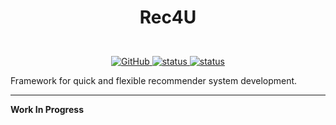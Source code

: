 <h1 align="center">
<p><b>Rec4U</b></p>
</h1>
<p align="center">
<br>
<a href="https://github.com/Industrial-AI-Research-Lab/rec4u/blob/main/LICENSE">
        <img alt="GitHub" src="https://img.shields.io/badge/License-BSD_3--Clause-blue.svg">
</a>
<a href="https://github.com/Industrial-AI-Research-Lab/rec4u/actions/workflows/github-actions.yml">
        <img alt="status" src="https://github.com/Industrial-AI-Research-Lab/rec4u/actions/workflows/github-actions.yml/badge.svg">
</a>
<a href="https://github.com/Industrial-AI-Research-Lab/rec4u/actions/workflows/github-actions-codecov.yml">
        <img alt="status" src="https://github.com/Industrial-AI-Research-Lab/rec4u/actions/workflows/github-actions-codecov.yml/badge.svg">
</a>
<p>
Framework for quick and flexible recommender system development.  

---
<b>Work In Progress</b>